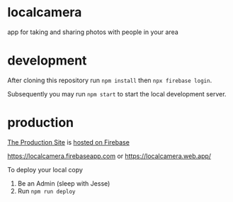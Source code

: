# localcamera
app for taking and sharing photos with people in your area

# development

After cloning this repository run `npm install` then `npx firebase login`.

Subsequently you may run `npm start` to start the local development server.

# production

[The Production Site](https://localcamera.firebaseapp.com) is [hosted on Firebase](https://console.firebase.google.com/project/localcamera/overview) 

https://localcamera.firebaseapp.com or https://localcamera.web.app/

To deploy your local copy 
1. Be an Admin (sleep with Jesse)
2. Run `npm run deploy`